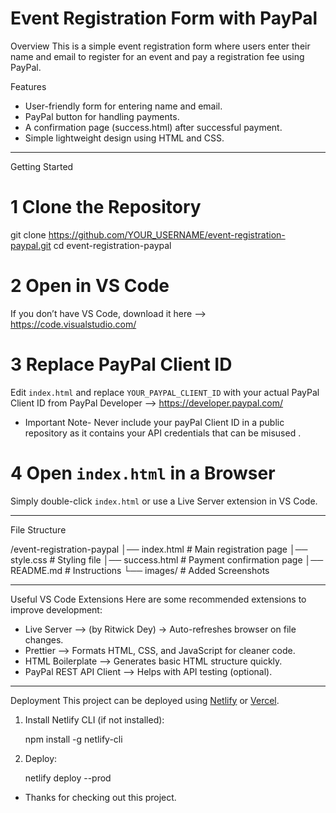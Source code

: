 # Event Registration Form with PayPal

Overview
This is a simple event registration form where users enter their name and email to register for an event and pay a registration fee using PayPal.

Features
- User-friendly form for entering name and email.
- PayPal button for handling payments.
- A confirmation page (success.html) after successful payment.
- Simple lightweight design using HTML and CSS.

---

Getting Started

# 1️ Clone the Repository

git clone https://github.com/YOUR_USERNAME/event-registration-paypal.git
cd event-registration-paypal



# 2️ Open in VS Code
If you don’t have VS Code, download it here --> https://code.visualstudio.com/


# 3️ Replace PayPal Client ID
Edit `index.html` and replace `YOUR_PAYPAL_CLIENT_ID` with your actual PayPal Client ID from PayPal Developer --> https://developer.paypal.com/

- Important Note- Never include your 
payPal Client ID in a public repository as it contains your API credentials that can be misused .

# 4️ Open `index.html` in a Browser
Simply double-click `index.html` or use a Live Server extension in VS Code.

---

File Structure

/event-registration-paypal
│── index.html  # Main registration page
│── style.css   # Styling file
│── success.html # Payment confirmation page
│── README.md   # Instructions
└── images/     # Added Screenshots

---



Useful VS Code Extensions
Here are some recommended extensions to improve development:
- Live Server --> (by Ritwick Dey) → Auto-refreshes browser on file changes.
- Prettier --> Formats HTML, CSS, and JavaScript for cleaner code.
- HTML Boilerplate --> Generates basic HTML structure quickly.
- PayPal REST API Client --> Helps with API testing (optional).

---

Deployment
This project can be deployed using [Netlify](https://www.netlify.com/) or [Vercel](https://vercel.com/).

1. Install Netlify CLI (if not installed):

   npm install -g netlify-cli

2. Deploy:

   netlify deploy --prod




- Thanks for checking out this project.